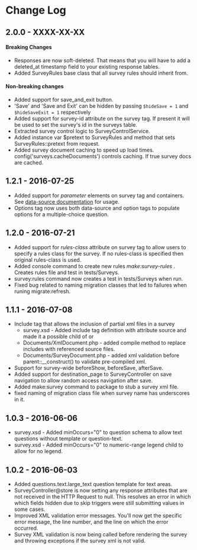 # Change Log

## 2.0.0 - XXXX-XX-XX
#### Breaking Changes
* Responses are now soft-deleted.  That means that you will have to add a deleted_at timestamp field to your existing response tables.
* Added SurveyRules base class that all survey rules should inherit from.

#### Non-breaking changes
* Added support for save_and_exit button.
* 'Save' and 'Save and Exit' can be hidden by passing `$hideSave = 1` and `$hideSaveExit = 1` respectively
* Added support for survey-id attribute on the survey tag.  If present it will be used to set the survey's id in the surveys table.
* Extracted survey control logic to SurveyControlService.
* Added instance var $pretext to SurveyRules and method that sets SurveyRules::pretext from request.
* Added survey document caching to speed up load times. config('surveys.cacheDocuments') controls caching.  If true survey docs are cached.


## 1.2.1 - 2016-07-25
* Added support for *parameter* elements on survey tag and containers.  See [data-source documentation](https://bitbucket.org/shepsweb/sirs-surveys/wiki/data-source) for usage.
* Options tag now uses both data-source and option tags to populate options for a multiple-choice question.

## 1.2.0 - 2016-07-21
* Added support for *rules-class* attribute on survey tag to allow users to specify a rules class for the survey.  If no rules-class is specified then original rules-class is used.
* Added console command to create new rules *make:survey-rules <RulesClassName>*.  Creates rules file and test in tests/Surveys.
* survey:rules command now creates a test in tests/Surveys when run.
* Fixed bug related to naming migration classes that led to failures when runing migrate:refresh.

## 1.1.1 - 2016-07-08
* Include tag that allows the inclusion of partial xml files in a survey
    * survey.xsd - Added include tag definition with attribute source and made it a possible child of <survey> or <container>
    * Documents/XmlDocument.php - added compile method to replace includes with referenced source files.
    * Documents/SurveyDocument.php - added xml validation before parent::__construct() to validate pre-compiled xml.
* Support for survey-wide beforeShow, beforeSave, afterSave.
* Added support for destination_page to SurveyController on save navigation to allow random access navigation after save.
* Added make:survey command to package to stub a survey xml file.
* fixed naming of migration class file when survey name has underscores in it.

## 1.0.3 - 2016-06-06
* survey.xsd - Added minOccurs="0" to question schema to allow text questions without template or question-text.
* survey.xsd - Added minOccurs="0" to numeric-range legend child to allow for no legend.

## 1.0.2 - 2016-06-03
* Added questions.text.large_text question template for text areas.
* SurveyController@store is now setting any response attributes that are not received in the HTTP Request to null.  This resolves an error in which which fields hidden due to skip triggers were still submitting values in some cases.
* Improved XML validation error messages.  You'll now get the specific error message, the line number, and the line on which the error occurred.
* Survey XML validation is now being called before rendering the survey and throwing exceptions if the survey xml is not valid.